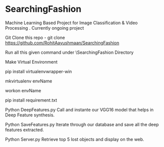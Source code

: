 # SearchingFashion

Machine Learning Based Project for Image Classification &amp; Video Processing . Currently ongoing project


Git Clone this repo - git clone https://github.com/RohitAayushmaan/SearchingFashion

Run all this given command under \SearchingFashion Directory

Make Virtual Environment

pip install virtualenvwrapper-win

mkvirtualenv envName

workon envName

pip install requirement.txt


Python DeepFeatures.py
Call and instante our VGG16 model that helps in Deep Feature synthesis.

Python SaveFeatures.py
Iterate through our database and save all the deep features extracted.

Python Server.py
Retrieve top 5 lost objects and display on the web.

